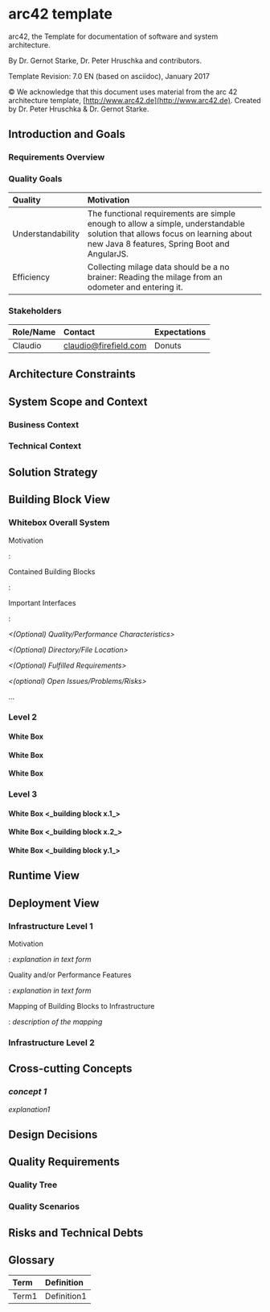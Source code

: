# arc42 template

arc42, the Template for documentation of software and system architecture.

By Dr. Gernot Starke, Dr. Peter Hruschka and contributors.

Template Revision: 7.0 EN \(based on asciidoc\), January 2017

© We acknowledge that this document uses material from the arc 42 architecture template, [http://www.arc42.de](http://www.arc42.de). Created by Dr. Peter Hruschka & Dr. Gernot Starke.

## Introduction and Goals

### Requirements Overview

### Quality Goals

| Quality | Motivation |
| :--- | :--- |
| Understandability | The functional requirements are simple enough to allow a simple, understandable solution that allows focus on learning about new Java 8 features, Spring Boot and AngularJS. |
| Efficiency | Collecting milage data should be a no brainer: Reading the milage from an odometer and entering it. |

### Stakeholders

| Role/Name | Contact | Expectations |
| :--- | :--- | :--- |
| Claudio | claudio@firefield.com | Donuts |

## Architecture Constraints

## System Scope and Context

### Business Context

### Technical Context

## Solution Strategy

## Building Block View

### Whitebox Overall System

Motivation

:

Contained Building Blocks

:

Important Interfaces

:

_&lt;\(Optional\) Quality/Performance Characteristics&gt;_

_&lt;\(Optional\) Directory/File Location&gt;_

_&lt;\(Optional\) Fulfilled Requirements&gt;_

_&lt;\(optional\) Open Issues/Problems/Risks&gt;_

…

### Level 2

#### White Box

#### White Box

#### White Box

### Level 3

#### White Box &lt;\_building block x.1\_&gt;

#### White Box &lt;\_building block x.2\_&gt;

#### White Box &lt;\_building block y.1\_&gt;

## Runtime View

## Deployment View

### Infrastructure Level 1

Motivation

: _explanation in text form_

Quality and/or Performance Features

: _explanation in text form_

Mapping of Building Blocks to Infrastructure

: _description of the mapping_

### Infrastructure Level 2

## Cross-cutting Concepts

### _concept 1_

_explanation1_

## Design Decisions

## Quality Requirements

### Quality Tree

### Quality Scenarios

## Risks and Technical Debts

## Glossary

| Term | Definition |
| :--- | :--- |
| Term1 | Definition1 |

